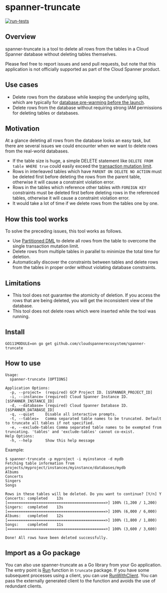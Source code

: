 spanner-truncate
===
[![run-tests](https://github.com/cloudspannerecosystem/spanner-truncate/actions/workflows/run-tests.yaml/badge.svg)](https://github.com/cloudspannerecosystem/spanner-truncate/actions/workflows/run-tests.yaml)

## Overview

spanner-truncate is a tool to delete all rows from the tables in a Cloud Spanner database without deleting tables themselves.

Please feel free to report issues and send pull requests, but note that this application is not officially supported as part of the Cloud Spanner product.

## Use cases

* Delete rows from the database while keeping the underlying splits, which are typically for [database pre-warming before the launch](https://cloud.google.com/solutions/best-practices-cloud-spanner-gaming-database#pre-warm_the_database_before_launch).
* Delete rows from the database without requiring strong IAM permissions for deleting tables or databases.

## Motivation

At a glance deleting all rows from the database looks an easy task, but there are several issues we could encounter when we want to delete rows from the real-world databases.

* If the table size is huge, a simple DELETE statement like `DELETE FROM table WHERE true` could easily exceed the [transaction mutation limit](https://cloud.google.com/spanner/quotas).
* Rows in interleaved tables which have `PARENT ON DELETE NO ACTION` must be deleted first before deleting the rows from the parent table, otherwise it will cause a constraint violation error.
* Rows in the tables which reference other tables with `FOREIGN KEY` constraints must be deleted first before deleting rows in the referenced tables, otherwise it will cause a constraint violation error.
* It would take a lot of time if we delete rows from the tables one by one.

## How this tool works

To solve the preceding issues, this tool works as follows.

* Use [Partitioned DML](https://cloud.google.com/spanner/docs/dml-partitioned) to delete all rows from the table to overcome the single transaction mutation limit.
* Delete rows from multiple tables in parallel to minimize the total time for deletion.
* Automatically discover the constraints between tables and delete rows from the tables in proper order without violating database constraints.

## Limitations

* This tool does not guarantee the atomicity of deletion. If you access the rows that are being deleted, you will get the inconsistent view of the database.
* This tool does not delete rows which were inserted while the tool was running.

## Install

```
GO111MODULE=on go get github.com/cloudspannerecosystem/spanner-truncate
```

## How to use

```
Usage:
  spanner-truncate [OPTIONS]

Application Options:
  -p, --project=  (required) GCP Project ID. [$SPANNER_PROJECT_ID]
  -i, --instance= (required) Cloud Spanner Instance ID. [$SPANNER_INSTANCE_ID]
  -d, --database= (required) Cloud Spanner Database ID. [$SPANNER_DATABASE_ID]
  -q, --quiet     Disable all interactive prompts.
  -t, --tables=   Comma separated table names to be truncated. Default to truncate all tables if not specified.
  -e, --exclude-tables Comma separated table names to be exempted from truncating. 'tables' and 'exclude-tables' cannot co-exist.
Help Options:
  -h, --help      Show this help message
```

Example:

```
$ spanner-truncate -p myproject -i myinstance -d mydb
Fetching table information from projects/myproject/instances/myinstance/databases/mydb
Albums
Concerts
Singers
Songs

Rows in these tables will be deleted. Do you want to continue? [Y/n] Y
Concerts: completed    13s [============================================>] 100% (1,200 / 1,200)
Singers:  completed    13s [============================================>] 100% (6,000 / 6,000)
Albums:   completed    12s [============================================>] 100% (1,800 / 1,800)
Songs:    completed    11s [============================================>] 100% (3,600 / 3,600)

Done! All rows have been deleted successfully.
```

## Import as a Go package

You can also use spanner-truncate as a Go library from your Go application. The entry point is [Run](https://pkg.go.dev/github.com/cloudspannerecosystem/spanner-truncate/truncate#Run) function in `truncate` package. If you have some subsequent processes using a client, you can use [RunWithClient](https://pkg.go.dev/github.com/cloudspannerecosystem/spanner-truncate/truncate#RunWithClient). You can pass the externally generated client to the function and avoids the use of redundant clients.

